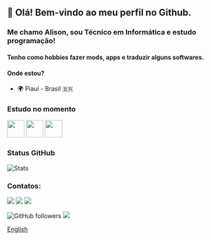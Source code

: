 ## 👋 Olá! Bem-vindo ao meu perfil no Github.
### Me chamo Alison, sou Técnico em Informática e estudo programação!
#### Tenho como hobbies fazer mods, apps e traduzir alguns softwares.

#### Onde estou?
   - 🌍 Piauí - Brasil :brazil:

### Estudo no momento

<img src="https://cdn.jsdelivr.net/gh/devicons/devicon/icons/java/java-original.svg" width="40" height="40"/> <img src="https://cdn.jsdelivr.net/gh/devicons/devicon/icons/python/python-original.svg" width="40" height="40"/> <img src="https://cdn.jsdelivr.net/gh/devicons/devicon/icons/c/c-original.svg" width="40" height="40"/>

### Status GitHub
![Stats](https://github-readme-stats.vercel.app/api?username=alimsoftware&show_icons=true&icon_color=D32F2F&theme=dark&title_color=blueviolet)

<!--#### Languages
![Languages](https://github-readme-stats.vercel.app/api/top-langs/?username=alimsoftware&title_color=f44336&theme=dark&langs_count=3&hide=javascript,html,roff,assembly,objective-c,xsslt)-->

### Contatos:
<div>
<a href="https://www.youtube.com/channel/UCUG2MmNAzWvbMW1pYi-d2Iw" target="_blank"><img src="https://img.shields.io/badge/YouTube-FF0000?style=for-the-badge&logo=youtube&logoColor=white" target="_blank"></a>
<a href="https://instagram.com/_4l150n" target="_blank"><img src="https://img.shields.io/badge/-Instagram-%23E4405F?style=for-the-badge&logo=instagram&logoColor=white" target="_blank"></a>
<a href = "mailto:contato@alisoftdevelopment"><img src="https://img.shields.io/badge/Gmail-D14836?style=for-the-badge&logo=gmail&logoColor=white" target="_blank"></a>

</div>

![GitHub followers](https://img.shields.io/github/followers/alimsoftware?style=social)
![](https://komarev.com/ghpvc/?username=alimsoftware&color=2196f3)

[English](https://github.com/alimsoftware/alimsoftware/blob/master/README_en.md)
